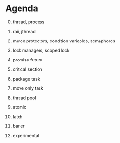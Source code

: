 # Agenda
0. thread, process

1. raii, jthread
2. mutex protectors, condition variables, semaphores
3. lock managers, scoped lock
4. promise future

5. critical section
6. package task
7. move only task
8. thread pool

9. atomic
10. latch
11. barier
12. experimental
